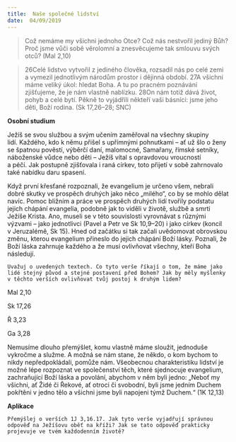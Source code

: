 ```yaml
---
title:  Naše společné lidství
date:  04/09/2019
---
```


> <p></p>
> Což nemáme my všichni jednoho Otce? Což nás nestvořil jediný Bůh? Proč jsme vůči sobě věrolomní a znesvěcujeme tak smlouvu svých otců? (Mal 2,10)

> <p></p>
> 26Celé lidstvo vytvořil z jediného člověka, rozsadil nás po celé zemi a vymezil jednotlivým národům prostor i dějinná období. 27A všichni máme veliký úkol: hledat Boha. A tu po pracném poznávání zjišťujeme, že je nám vlastně nablízku. 28On nám totiž dává život, pohyb a celé bytí. Pěkně to vyjádřili někteří vaši básníci: jsme jeho děti, Boží rodina. (Sk 17,26–28; SNC)

**Osobní studium**

Ježíš se svou službou a svým učením zaměřoval na všechny skupiny lidí. Každého, kdo k němu přišel s upřímnými pohnutkami – ať už šlo o ženy se špatnou pověstí, výběrčí daní, malomocné, Samařany, římské setníky, náboženské vůdce nebo děti – Ježíš vítal s opravdovou vroucností a péčí. Jak postupně zjišťovala i raná církev, toto přijetí v sobě zahrnovalo také nabídku daru spasení.

Když první křesťané rozpoznali, že evangelium je určeno všem, nebrali dobré skutky ve prospěch druhých jako něco „milého“, co by se mohlo dělat navíc. Pomoc bližním a práce ve prospěch druhých lidí tvořily podstatu jejich chápání evangelia, podobně jak to viděli v životě, službě a smrti Ježíše Krista. Ano, museli se v této souvislosti vyrovnávat s různými výzvami – jako jednotlivci (Pavel a Petr ve Sk 10,9–20) i jako církev (koncil v Jeruzalémě, Sk 15). Hned od začátku si tak začali uvědomovat obrovskou změnu, kterou evangelium přineslo do jejich chápání Boží lásky. Poznali, že Boží láska zahrnuje každého a že musí ovlivňovat všechny, kteří Boha následují.

`Uvažuj o uvedených textech. Co tyto verše říkají o tom, že máme jako lidé stejný původ a stejné postavení před Bohem? Jak by měly myšlenky v těchto verších ovlivňovat tvůj postoj k druhým lidem?`

Mal 2,10

Sk 17,26

Ř 3,23

Ga 3,28

Nemusíme dlouho přemýšlet, komu vlastně máme sloužit, jednoduše vykročme a služme. A možná se nám stane, že někdo, o kom bychom to nikdy nepředpokládali, pomůže nám. Všeobecnou charakteristiku lidství je možné lépe rozpoznat ve společenství těch, které sjednocuje evangelium, zachraňující Boží láska a povolání, abychom v něm byli jedno: „Neboť my všichni, ať Židé či Řekové, ať otroci či svobodní, byli jsme jedním Duchem pokřtěni v jedno tělo a všichni jsme byli napojeni týmž Duchem.“ (1K 12,13)

**Aplikace**

`Přemýšlej o verších 1J 3,16.17. Jak tyto verše vyjadřují správnou odpověď na Ježíšovu oběť na kříži? Jak se tato odpověď prakticky projevuje ve tvém každodenním životě?`